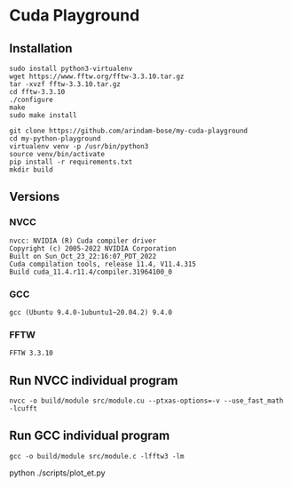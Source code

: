 # Cuda Playground

## Installation
```
sudo install python3-virtualenv
wget https://www.fftw.org/fftw-3.3.10.tar.gz
tar -xvzf fftw-3.3.10.tar.gz
cd fftw-3.3.10
./configure
make
sudo make install

git clone https://github.com/arindam-bose/my-cuda-playground
cd my-python-playground
virtualenv venv -p /usr/bin/python3
source venv/bin/activate
pip install -r requirements.txt
mkdir build
```
## Versions
### NVCC
```
nvcc: NVIDIA (R) Cuda compiler driver
Copyright (c) 2005-2022 NVIDIA Corporation
Built on Sun_Oct_23_22:16:07_PDT_2022
Cuda compilation tools, release 11.4, V11.4.315
Build cuda_11.4.r11.4/compiler.31964100_0
```

### GCC
```gcc (Ubuntu 9.4.0-1ubuntu1~20.04.2) 9.4.0```

### FFTW
```FFTW 3.3.10```

## Run NVCC individual program
```nvcc -o build/module src/module.cu --ptxas-options=-v --use_fast_math -lcufft```

## Run GCC individual program
```gcc -o build/module src/module.c -lfftw3 -lm```

python ./scripts/plot_et.py 
